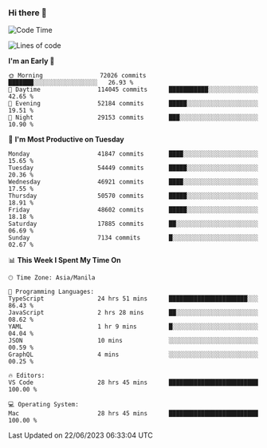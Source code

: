 ### Hi there 👋

<!--START_SECTION:waka-->
![Code Time](http://img.shields.io/badge/Code%20Time-4%2C104%20hrs%2039%20mins-blue)

![Lines of code](https://img.shields.io/badge/From%20Hello%20World%20I%27ve%20Written-105.0%20million%20lines%20of%20code-blue)

**I'm an Early 🐤** 

```text
🌞 Morning                72026 commits       ███████░░░░░░░░░░░░░░░░░░   26.93 % 
🌆 Daytime                114045 commits      ███████████░░░░░░░░░░░░░░   42.65 % 
🌃 Evening                52184 commits       █████░░░░░░░░░░░░░░░░░░░░   19.51 % 
🌙 Night                  29153 commits       ███░░░░░░░░░░░░░░░░░░░░░░   10.90 % 
```
📅 **I'm Most Productive on Tuesday** 

```text
Monday                   41847 commits       ████░░░░░░░░░░░░░░░░░░░░░   15.65 % 
Tuesday                  54449 commits       █████░░░░░░░░░░░░░░░░░░░░   20.36 % 
Wednesday                46921 commits       ████░░░░░░░░░░░░░░░░░░░░░   17.55 % 
Thursday                 50570 commits       █████░░░░░░░░░░░░░░░░░░░░   18.91 % 
Friday                   48602 commits       █████░░░░░░░░░░░░░░░░░░░░   18.18 % 
Saturday                 17885 commits       ██░░░░░░░░░░░░░░░░░░░░░░░   06.69 % 
Sunday                   7134 commits        █░░░░░░░░░░░░░░░░░░░░░░░░   02.67 % 
```


📊 **This Week I Spent My Time On** 

```text
🕑︎ Time Zone: Asia/Manila

💬 Programming Languages: 
TypeScript               24 hrs 51 mins      ██████████████████████░░░   86.43 % 
JavaScript               2 hrs 28 mins       ██░░░░░░░░░░░░░░░░░░░░░░░   08.62 % 
YAML                     1 hr 9 mins         █░░░░░░░░░░░░░░░░░░░░░░░░   04.04 % 
JSON                     10 mins             ░░░░░░░░░░░░░░░░░░░░░░░░░   00.59 % 
GraphQL                  4 mins              ░░░░░░░░░░░░░░░░░░░░░░░░░   00.25 % 

🔥 Editors: 
VS Code                  28 hrs 45 mins      █████████████████████████   100.00 % 

💻 Operating System: 
Mac                      28 hrs 45 mins      █████████████████████████   100.00 % 
```


 Last Updated on 22/06/2023 06:33:04 UTC
<!--END_SECTION:waka-->


<!--
**rad182/rad182** is a ✨ _special_ ✨ repository because its `README.md` (this file) appears on your GitHub profile.

Here are some ideas to get you started:

- 🔭 I’m currently working on ...
- 🌱 I’m currently learning ...
- 👯 I’m looking to collaborate on ...
- 🤔 I’m looking for help with ...
- 💬 Ask me about ...
- 📫 How to reach me: ...
- 😄 Pronouns: ...
- ⚡ Fun fact: ...
-->
